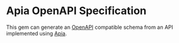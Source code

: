 # Apia OpenAPI Specification

This gem can generate an [OpenAPI](https://www.openapis.org/) compatible schema from an API implemented using [Apia](https://github.com/krystal/apia).
